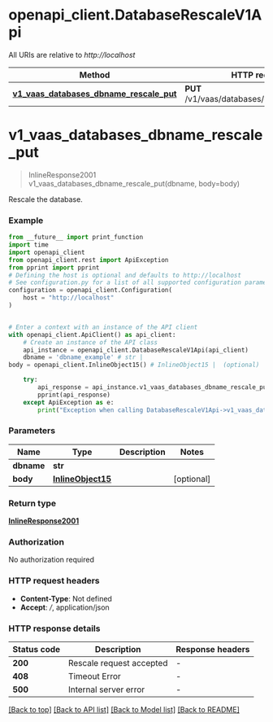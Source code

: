 # openapi_client.DatabaseRescaleV1Api

All URIs are relative to *http://localhost*

Method | HTTP request | Description
------------- | ------------- | -------------
[**v1_vaas_databases_dbname_rescale_put**](DatabaseRescaleV1Api.md#v1_vaas_databases_dbname_rescale_put) | **PUT** /v1/vaas/databases/{dbname}/rescale | 


# **v1_vaas_databases_dbname_rescale_put**
> InlineResponse2001 v1_vaas_databases_dbname_rescale_put(dbname, body=body)



Rescale the database.

### Example

```python
from __future__ import print_function
import time
import openapi_client
from openapi_client.rest import ApiException
from pprint import pprint
# Defining the host is optional and defaults to http://localhost
# See configuration.py for a list of all supported configuration parameters.
configuration = openapi_client.Configuration(
    host = "http://localhost"
)


# Enter a context with an instance of the API client
with openapi_client.ApiClient() as api_client:
    # Create an instance of the API class
    api_instance = openapi_client.DatabaseRescaleV1Api(api_client)
    dbname = 'dbname_example' # str | 
body = openapi_client.InlineObject15() # InlineObject15 |  (optional)

    try:
        api_response = api_instance.v1_vaas_databases_dbname_rescale_put(dbname, body=body)
        pprint(api_response)
    except ApiException as e:
        print("Exception when calling DatabaseRescaleV1Api->v1_vaas_databases_dbname_rescale_put: %s\n" % e)
```

### Parameters

Name | Type | Description  | Notes
------------- | ------------- | ------------- | -------------
 **dbname** | **str**|  | 
 **body** | [**InlineObject15**](InlineObject15.md)|  | [optional] 

### Return type

[**InlineResponse2001**](InlineResponse2001.md)

### Authorization

No authorization required

### HTTP request headers

 - **Content-Type**: Not defined
 - **Accept**: */*, application/json

### HTTP response details
| Status code | Description | Response headers |
|-------------|-------------|------------------|
**200** | Rescale request accepted |  -  |
**408** | Timeout Error |  -  |
**500** | Internal server error |  -  |

[[Back to top]](#) [[Back to API list]](../README.md#documentation-for-api-endpoints) [[Back to Model list]](../README.md#documentation-for-models) [[Back to README]](../README.md)

